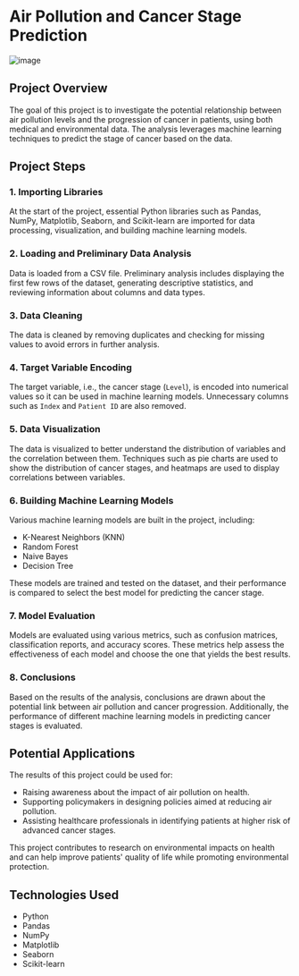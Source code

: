# Air Pollution and Cancer Stage Prediction

![image](https://cdn-assets-eu.frontify.com/s3/frontify-enterprise-files-eu/eyJvYXV0aCI6eyJjbGllbnRfaWQiOiJjbGllbnQtY2hkcnR4NWphaHV0Y2hsdiJ9LCJwYXRoIjoiaWhoLWhlYWx0aGNhcmUtYmVyaGFkXC9maWxlXC9TZDdSWHNVc296YU1OcDVUS1NGZS5qcGcifQ:ihh-healthcare-berhad:3UnWSiHh7OJoyloGUOWG64SKUTdKFnSx7sY5d1IrFN0?width=854&height=480&crop=fp&fp=0.5%2C0.5&fp_zoom=1)

## Project Overview

The goal of this project is to investigate the potential relationship between air pollution levels and the progression of cancer in patients, using both medical and environmental data. The analysis leverages machine learning techniques to predict the stage of cancer based on the data.

## Project Steps

### 1. Importing Libraries
At the start of the project, essential Python libraries such as Pandas, NumPy, Matplotlib, Seaborn, and Scikit-learn are imported for data processing, visualization, and building machine learning models.

### 2. Loading and Preliminary Data Analysis
Data is loaded from a CSV file. Preliminary analysis includes displaying the first few rows of the dataset, generating descriptive statistics, and reviewing information about columns and data types.

### 3. Data Cleaning
The data is cleaned by removing duplicates and checking for missing values to avoid errors in further analysis.

### 4. Target Variable Encoding
The target variable, i.e., the cancer stage (`Level`), is encoded into numerical values so it can be used in machine learning models. Unnecessary columns such as `Index` and `Patient ID` are also removed.

### 5. Data Visualization
The data is visualized to better understand the distribution of variables and the correlation between them. Techniques such as pie charts are used to show the distribution of cancer stages, and heatmaps are used to display correlations between variables.

### 6. Building Machine Learning Models
Various machine learning models are built in the project, including:

- K-Nearest Neighbors (KNN)
- Random Forest
- Naive Bayes
- Decision Tree

These models are trained and tested on the dataset, and their performance is compared to select the best model for predicting the cancer stage.

### 7. Model Evaluation
Models are evaluated using various metrics, such as confusion matrices, classification reports, and accuracy scores. These metrics help assess the effectiveness of each model and choose the one that yields the best results.

### 8. Conclusions
Based on the results of the analysis, conclusions are drawn about the potential link between air pollution and cancer progression. Additionally, the performance of different machine learning models in predicting cancer stages is evaluated.

## Potential Applications

The results of this project could be used for:

- Raising awareness about the impact of air pollution on health.
- Supporting policymakers in designing policies aimed at reducing air pollution.
- Assisting healthcare professionals in identifying patients at higher risk of advanced cancer stages.

This project contributes to research on environmental impacts on health and can help improve patients' quality of life while promoting environmental protection.

## Technologies Used

- Python
- Pandas
- NumPy
- Matplotlib
- Seaborn
- Scikit-learn
